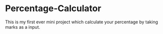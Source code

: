 # Percentage-Calculator
This is my first ever mini project  which calculate your percentage by taking marks as a input.
